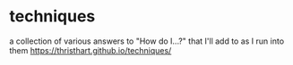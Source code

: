 techniques
==========

a collection of various answers to "How do I...?" that I'll add to as I run into them
https://thristhart.github.io/techniques/
